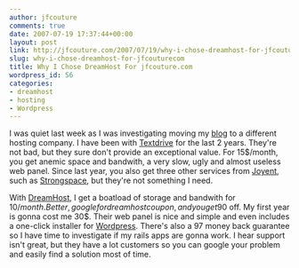 ```yaml
---
author: jfcouture
comments: true
date: 2007-07-19 17:37:44+00:00
layout: post
link: http://jfcouture.com/2007/07/19/why-i-chose-dreamhost-for-jfcouturecom/
slug: why-i-chose-dreamhost-for-jfcouturecom
title: Why I Chose DreamHost For jfcouture.com
wordpress_id: 56
categories:
- dreamhost
- hosting
- Wordpress
---
```


I was quiet last week as I was investigating moving my [blog](http://djief.textdriven.com) to a different hosting company. I have been with [Textdrive](http://textdrive.com) for the last 2 years. They're not bad, but they sure don't provide an exceptional value. For 15$/month, you get anemic space and bandwith, a very slow, ugly and almost useless web panel. Since last year, you also get three other services from [Joyent](http://www.joyent.com/), such as [Strongspace](http://joyent.com/connector/Secure-Backups), but they're not something I need.

With [DreamHost](http://dreamhost.com), I get a boatload of storage and bandwith for 10$/month. Better, google for dreamhost coupon, and you get 90$ off. My first year is gonna cost me 30$. Their web panel is nice and simple and even includes a one-click installer for [Wordpress](http://wordpress.org). There's also a 97 money back guarantee so I have time to investigate if my rails apps are gonna work. I hear support isn't great, but they have a lot customers so you can google your problem and easily find a solution most of time.
